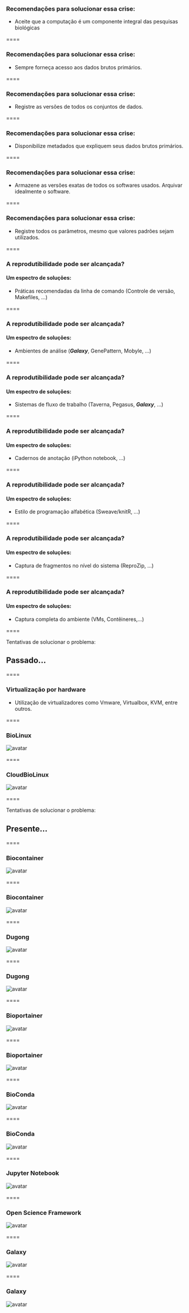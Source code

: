 <!-- .slide: data-background="img/containers.jpg" -->

### Recomendações para solucionar essa crise:

- Aceite que a computação é um componente integral das pesquisas biológicas

====

### Recomendações para solucionar essa crise:

- Sempre forneça acesso aos dados brutos primários.

====

### Recomendações para solucionar essa crise:

- Registre as versões de todos os conjuntos de dados.

====

### Recomendações para solucionar essa crise:

- Disponibilize metadados que expliquem seus dados brutos primários.

====

### Recomendações para solucionar essa crise:

- Armazene as versões exatas de todos os softwares usados. Arquivar idealmente o software.

====

### Recomendações para solucionar essa crise:

- Registre todos os parâmetros, mesmo que valores padrões sejam utilizados.

====

### A reprodutibilidade pode ser alcançada?
#### Um espectro de soluções:

- Práticas recomendadas da linha de comando (Controle de versão, Makefiles, ...)

====

### A reprodutibilidade pode ser alcançada?
#### Um espectro de soluções:

- Ambientes de análise (**_Galaxy_**, GenePattern, Mobyle, ...)

====

### A reprodutibilidade pode ser alcançada?
#### Um espectro de soluções:

- Sistemas de fluxo de trabalho (Taverna, Pegasus, **_Galaxy_**, ...)

====

### A reprodutibilidade pode ser alcançada?
#### Um espectro de soluções:

- Cadernos de anotação (iPython notebook, ...)

====

### A reprodutibilidade pode ser alcançada?
#### Um espectro de soluções:

- Estilo de programação alfabética (Sweave/knitR, ...)

====

### A reprodutibilidade pode ser alcançada?
#### Um espectro de soluções:

- Captura de fragmentos no nível do sistema (ReproZip, ...)

====

### A reprodutibilidade pode ser alcançada?
#### Um espectro de soluções:

- Captura completa do ambiente (VMs, Contêineres,…)

====

<!-- .slide: data-background="img/containers.jpg" -->

Tentativas de solucionar o problema:

## Passado...

====

### Virtualização por hardware

- Utilização de virtualizadores como Vmware, Virtualbox, KVM, entre outros.

====

### BioLinux

![avatar][avatar] <!-- .element: class="pull-center" -->

[avatar]: ../shared/img/biolinux.jpg

====

### CloudBioLinux

![avatar][avatar] <!-- .element: class="pull-center" -->

[avatar]: ../shared/img/cloudbiolinux.jpg

====

<!-- .slide: data-background="img/containers.jpg" -->

Tentativas de solucionar o problema:

## Presente...

====

### Biocontainer

![avatar][avatar] <!-- .element: class="pull-center" -->

[avatar]: ../shared/img/biocontainer1.png

====

### Biocontainer

![avatar][avatar] <!-- .element: class="pull-center" -->

[avatar]: ../shared/img/biocontainer.png

====

### Dugong

![avatar][avatar] <!-- .element: class="pull-center" -->

[avatar]: ../shared/img/dugong.png

====

### Dugong

![avatar][avatar] <!-- .element: class="pull-center" -->

[avatar]: ../shared/img/dugong1.png

====

### Bioportainer

![avatar][avatar] <!-- .element: class="pull-center" -->

[avatar]: ../shared/img/bioportainer-paper.png

====

### Bioportainer

![avatar][avatar] <!-- .element: class="pull-center" -->

[avatar]: ../shared/img/bioportainer.png

====

### BioConda

![avatar][avatar] <!-- .element: class="pull-center" -->

[avatar]: ../shared/img/bioconda1.png

====

### BioConda

![avatar][avatar] <!-- .element: class="pull-center" -->

[avatar]: ../shared/img/bioconda.png

====

### Jupyter Notebook

![avatar][avatar] <!-- .element: class="pull-center" -->

[avatar]: ../shared/img/jupyter.png

====

### Open Science Framework

![avatar][avatar] <!-- .element: class="pull-center" -->

[avatar]: ../shared/img/OSF.png

====

### Galaxy

![avatar][avatar] <!-- .element: class="pull-center" -->

[avatar]: ../shared/img/galaxy.png

====

### Galaxy

![avatar][avatar] <!-- .element: class="pull-center" -->

[avatar]: ../shared/img/galaxy1.png
